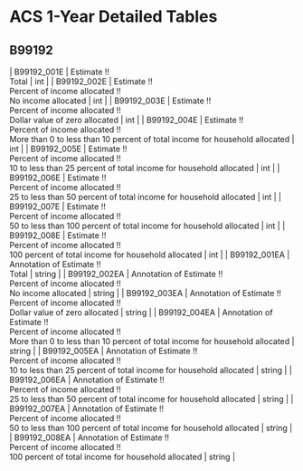 # ACS 1-Year Detailed Tables

## B99192

| B99192_001E | Estimate !!<br>Total | int |
| B99192_002E | Estimate !!<br>Percent of income allocated !!<br>No income allocated | int |
| B99192_003E | Estimate !!<br>Percent of income allocated !!<br>Dollar value of zero allocated | int |
| B99192_004E | Estimate !!<br>Percent of income allocated !!<br>More than 0 to less than 10 percent of total income for household allocated | int |
| B99192_005E | Estimate !!<br>Percent of income allocated !!<br>10 to less than 25 percent of total income for household allocated | int |
| B99192_006E | Estimate !!<br>Percent of income allocated !!<br>25 to less than 50 percent of total income for household allocated | int |
| B99192_007E | Estimate !!<br>Percent of income allocated !!<br>50 to less than 100 percent of total income for household allocated | int |
| B99192_008E | Estimate !!<br>Percent of income allocated !!<br>100 percent of total income for household allocated | int |
| B99192_001EA | Annotation of Estimate !!<br>Total | string |
| B99192_002EA | Annotation of Estimate !!<br>Percent of income allocated !!<br>No income allocated | string |
| B99192_003EA | Annotation of Estimate !!<br>Percent of income allocated !!<br>Dollar value of zero allocated | string |
| B99192_004EA | Annotation of Estimate !!<br>Percent of income allocated !!<br>More than 0 to less than 10 percent of total income for household allocated | string |
| B99192_005EA | Annotation of Estimate !!<br>Percent of income allocated !!<br>10 to less than 25 percent of total income for household allocated | string |
| B99192_006EA | Annotation of Estimate !!<br>Percent of income allocated !!<br>25 to less than 50 percent of total income for household allocated | string |
| B99192_007EA | Annotation of Estimate !!<br>Percent of income allocated !!<br>50 to less than 100 percent of total income for household allocated | string |
| B99192_008EA | Annotation of Estimate !!<br>Percent of income allocated !!<br>100 percent of total income for household allocated | string |

